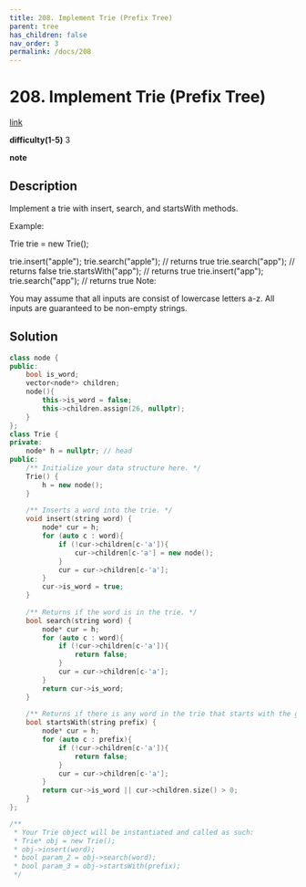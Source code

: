 ```yaml
---
title: 208. Implement Trie (Prefix Tree)
parent: tree
has_children: false
nav_order: 3
permalink: /docs/208
---
```

# 208. Implement Trie (Prefix Tree)
[link](https://leetcode.com/problems/implement-trie-prefix-tree/)

**difficulty(1-5)**
3

**note**

## Description
Implement a trie with insert, search, and startsWith methods.

Example:

Trie trie = new Trie();

trie.insert("apple");
trie.search("apple");   // returns true
trie.search("app");     // returns false
trie.startsWith("app"); // returns true
trie.insert("app");   
trie.search("app");     // returns true
Note:

You may assume that all inputs are consist of lowercase letters a-z.
All inputs are guaranteed to be non-empty strings.

## Solution
```c++
class node {
public:
    bool is_word;
    vector<node*> children;
    node(){
        this->is_word = false;
        this->children.assign(26, nullptr);
    }
};
class Trie {
private:
    node* h = nullptr; // head
public:
    /** Initialize your data structure here. */
    Trie() {
        h = new node();
    }
    
    /** Inserts a word into the trie. */
    void insert(string word) {
        node* cur = h;
        for (auto c : word){
            if (!cur->children[c-'a']){
                cur->children[c-'a'] = new node();
            }
            cur = cur->children[c-'a'];
        }
        cur->is_word = true;
    }
    
    /** Returns if the word is in the trie. */
    bool search(string word) {
        node* cur = h;
        for (auto c : word){
            if (!cur->children[c-'a']){
                return false;
            }
            cur = cur->children[c-'a'];
        }
        return cur->is_word;
    }
    
    /** Returns if there is any word in the trie that starts with the given prefix. */
    bool startsWith(string prefix) {
        node* cur = h;
        for (auto c : prefix){
            if (!cur->children[c-'a']){
                return false;
            }
            cur = cur->children[c-'a'];
        }
        return cur->is_word || cur->children.size() > 0;
    }
};

/**
 * Your Trie object will be instantiated and called as such:
 * Trie* obj = new Trie();
 * obj->insert(word);
 * bool param_2 = obj->search(word);
 * bool param_3 = obj->startsWith(prefix);
 */
```